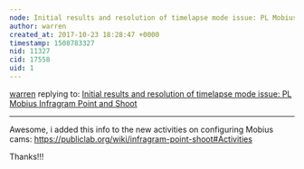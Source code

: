 ```yaml
---
node: Initial results and resolution of timelapse mode issue: PL Mobius Infragram Point and Shoot
author: warren
created_at: 2017-10-23 18:28:47 +0000
timestamp: 1508783327
nid: 11327
cid: 17558
uid: 1
---
```




[warren](../profile/warren) replying to: [Initial results and resolution of timelapse mode issue: PL Mobius Infragram Point and Shoot](../notes/patcoyle/11-08-2014/initial-results-and-timelapse-mode-issue-pl-mobius-infragram-point-and-shoot)

----
Awesome, i added this info to the new activities on configuring Mobius cams: https://publiclab.org/wiki/infragram-point-shoot#Activities

Thanks!!!